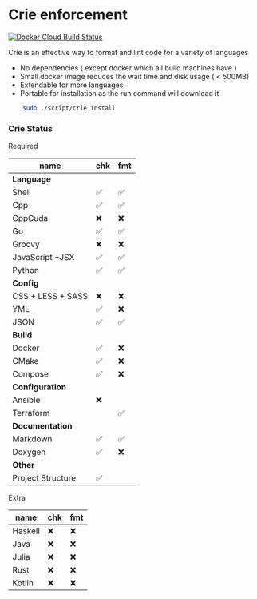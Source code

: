 # Crie enforcement

[![Docker Cloud Build Status](https://img.shields.io/docker/cloud/build/tyhal/crie.svg)](https://hub.docker.com/r/tyhal/crie)

Crie is an effective way to format and lint code for a variety of languages

-   No dependencies ( except docker which all build machines have )
-   Small docker image reduces the wait time and disk usage ( &lt; 500MB)
-   Extendable for more languages
-   Portable for installation as the run command will download it

```bash
    sudo ./script/crie install
```

### Crie Status

Required

| name              | chk                | fmt                |
| ----------------- | ------------------ | ------------------ |
| **Language**      |                    |                    |
| Shell             | :white_check_mark: | :white_check_mark: |
| Cpp               | :white_check_mark: | :white_check_mark: |
| CppCuda           | :x:                | :x:                |
| Go                | :white_check_mark: | :white_check_mark: |
| Groovy            | :x:                | :x:                |
| JavaScript +JSX   | :white_check_mark: | :white_check_mark: |
| Python            | :white_check_mark: | :white_check_mark: |
| **Config**        |                    |                    |
| CSS + LESS + SASS | :x:                | :x:                |
| YML               | :white_check_mark: | :x:                |
| JSON              | :white_check_mark: | :white_check_mark: |
| **Build**         |                    |                    |
| Docker            | :white_check_mark: | :x:                |
| CMake             | :white_check_mark: | :x:                |
| Compose           | :white_check_mark: | :x:                |
| **Configuration** |                    |                    |
| Ansible           | :x:                |                    |
| Terraform         |                    | :white_check_mark: |
| **Documentation** |                    |                    |
| Markdown          | :white_check_mark: | :white_check_mark: |
| Doxygen           | :white_check_mark: | :x:                |
| **Other**         |                    |                    |
| Project Structure | :white_check_mark: |                    |

Extra

| name    | chk | fmt |
| ------- | --- | --- |
| Haskell | :x: | :x: |
| Java    | :x: | :x: |
| Julia   | :x: | :x: |
| Rust    | :x: | :x: |
| Kotlin  | :x: | :x: |
